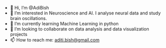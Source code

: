 - 👋 Hi, I’m @AdiBish 
- 👀 I’m interested in Neuroscience and AI. I analyse neural data and study brain oscillations.
- 🌱 I’m currently learning Machine Learning in python
- 💞️ I’m looking to collaborate on data analysis and data visualization projects
- 📫 How to reach me: aditi.bish@gmail.com

<!---
AdiBish/AdiBish is a ✨ special ✨ repository because its `README.md` (this file) appears on your GitHub profile.
You can click the Preview link to take a look at your changes.
--->
